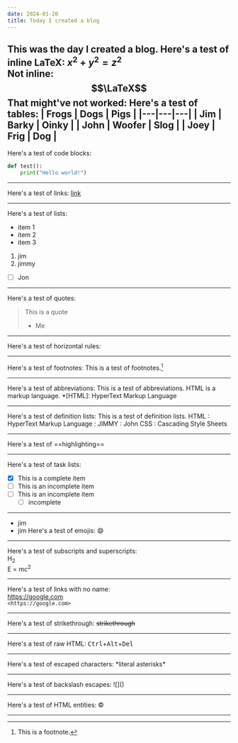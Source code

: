 ```yaml
---
date: 2024-01-20
title: Today I created a blog
---
```


This was the day I created a blog. 
Here's a test of inline LaTeX: $x^2 + y^2 = z^2$<br>
Not inline:
$$\LaTeX$$
That might've not worked:
Here's a test of tables:
| Frogs | Dogs | Pigs |
|---|---|---|
| Jim | Barky | Oinky |
| John | Woofer | Slog |
| Joey | Frig | Dog |
---
Here's a test of code blocks:
```python
def test():
    print("Hello world!")
```
---
Here's a test of links:
[link](https://google.com)
***
Here's a test of lists:
- item 1
- item 2
- item 3
1. jim
2. jimmy
- [ ] Jon
---
Here's a test of quotes:
> This is a quote
> - Me
* * *
Here's a test of horizontal rules:

* * *

Here's a test of footnotes:
This is a test of footnotes.[^1]

[^1]: This is a footnote.
* * *
Here's a test of abbreviations:
This is a test of abbreviations. HTML is a markup language.
*[HTML]: HyperText Markup Language
* * *
Here's a test of definition lists:
This is a test of definition lists.
HTML
: HyperText Markup Language
: JIMMY 
: John
CSS
: Cascading Style Sheets
* * *
Here's a test of ==highlighting==
* * *
Here's a test of task lists:
- [x] This is a complete item
- [ ] This is an incomplete item
- [ ] This is an incomplete item
  - [ ] incomplete
* * *
- jim
- jim
Here's a test of emojis:
:smile:
* * *
Here's a test of subscripts and superscripts:\
H<sub>2</sub>\
E = mc<sup>2</sup>
* * *
Here's a test of links with no name:\
<https://google.com>\
`<https://google.com>`
* * *
Here's a test of strikethrough:
~~strikethrough~~
* * *
Here's a test of raw HTML:
<kbd>Ctrl</kbd>+<kbd>Alt</kbd>+<kbd>Del</kbd>
* * *
Here's a test of escaped characters:
\*literal asterisks\*
* * *
Here's a test of backslash escapes:
\!\[\]\(\)
* * *
Here's a test of HTML entities:
&copy;
* * *